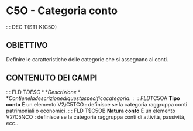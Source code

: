 # C5O - Categoria conto
 :  : DEC T(ST) K(C5O)
## OBIETTIVO
Definire le caratteristiche delle categorie che si assegnano ai conti.
## CONTENUTO DEI CAMPI
 :  : FLD T$DESC **Descrizione**
Contiene la descrizione di questa specifica categoria.
 :  : FLD T$C5OA **Tipo conto**
È un elemento V2/C5TCO :  definisce se la categoria raggruppa conti patrimoniali o economici.
 :  : FLD T$C5OB **Natura conto**
È un elemento V2/C5NCO :  definisce se la categoria raggruppa conti di attività, passività, ecc..
